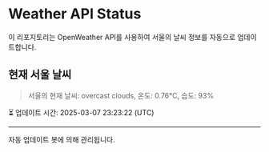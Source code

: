 
# Weather API Status

이 리포지토리는 OpenWeather API를 사용하여 서울의 날씨 정보를 자동으로 업데이트합니다.

## 현재 서울 날씨
> 서울의 현재 날씨: overcast clouds, 온도: 0.76°C, 습도: 93%

⏳ 업데이트 시간: 2025-03-07 23:23:22 (UTC)

---
자동 업데이트 봇에 의해 관리됩니다.
